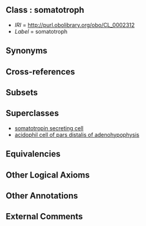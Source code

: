 
## Class : somatotroph

 * *IRI* = http://purl.obolibrary.org/obo/CL_0002312
 * *Label* = somatotroph

## Synonyms


## Cross-references


## Subsets


## Superclasses

 * [somatotropin secreting cell](../../CL/95/CL_0000295.md)
 * [acidophil cell of pars distalis of adenohypophysis](../../CL/38/CL_0000638.md)

## Equivalencies


## Other Logical Axioms


## Other Annotations


## External Comments

